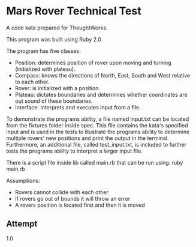 Mars Rover Technical Test
=========

A code kata prepared for ThoughtWorks.

This program was built using Ruby 2.0

The program has five classes:
  - Position: determines position of rover upon moving and turning (initialized with plateau).
  - Compass: knows the directions of North, East, South and West relative to each other.
  - Rover: is initialized with a position.
  - Plateau: dictates boundaries and determines whether coordinates are out sound of these boundaries.
  - Interface: Interprets and executes input from a file.

To demonstrate the programs ability, a file named input.txt can be located from the fixtures folder inside spec. This file contains the kata's specified input and is used in the tests to illustrate the programs ability to determine multiple rovers' new positions and print the output in the terminal. Furthermore, an additional file, called test_input.txt, is included to further tests the programs ability to interpret a larger input file.

There is a script file inside lib called main.rb that can be run using: ruby main.rb 

Assumptions:

  - Rovers cannot collide with each other
  - If rovers go out of bounds it will throw an error
  - A rovers position is located first and then it is moved


Attempt
----

1.0
